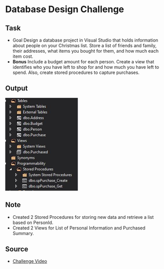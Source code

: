 # Database Design Challenge

## Task

- Goal Design a database project in Visual Studio that holds information about people on your Christmas list. Store a list of friends and family, their addresses, what items you bought for them, and how much each item cost. 
- **Bonus** Include a budget amount for each person. Create a view that identifies who you have left to shop for and how much you have left to spend. Also, create stored procedures to capture purchases. 
 
 ## Output
 
 ![Output](./output.jpg)
 
 ## Note
 
 - Created 2 Stored Procedures for storing new data and retrieve a list based on PersonId. 
 - Created 2 Views for List of Personal Information and Purchased Summary.
 
 ## Source
 
 - [Challenge Video](https://www.youtube.com/watch?v=pa21kl7tKlk&list=PLLWMQd6PeGY1VcJGocm1wwtFCZUrh2sc9&index=9)
